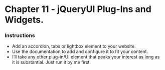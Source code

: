 # Chapter 11 - jQueryUI Plug-Ins and Widgets.

### Instructions
- Add an accordion, tabs or lightbox element to your website. 
- Use the documentation to add and configure it to fit your content.
- I’ll take any other plug-in/UI element that peaks your interest as long as it is substantial. Just run it by me first.
